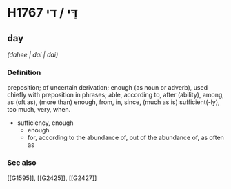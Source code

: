 # H1767 דַּי / די

## day

_(dahee | dai | dai)_

### Definition

preposition; of uncertain derivation; enough (as noun or adverb), used chiefly with preposition in phrases; able, according to, after (ability), among, as (oft as), (more than) enough, from, in, since, (much as is) sufficient(-ly), too much, very, when.

- sufficiency, enough
    - enough
    - for, according to the abundance of, out of the abundance of, as often as
### See also

[[G1595]], [[G2425]], [[G2427]]

